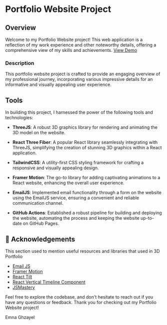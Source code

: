 # Portfolio Website Project

## Overview

Welcome to my Portfolio Website project! This web application is a reflection of my work experience and other noteworthy details, offering a comprehensive view of my skills and achievements.
<a href="https://threejs-3-d-portfolio.vercel.app/">View Demo</a>

### Description

This portfolio website project is crafted to provide an engaging overview of my professional journey, incorporating various impressive details for an informative and visually appealing user experience.

## Tools

In building this project, I harnessed the power of the following tools and technologies:

- **ThreeJS**: A robust 3D graphics library for rendering and animating the 3D model on the website.

- **React Three Fiber**: A popular React library seamlessly integrating with ThreeJS, simplifying the creation of stunning 3D graphics within a React application.

- **TailwindCSS**: A utility-first CSS styling framework for crafting a responsive and visually appealing design.

- **Framer Motion**: The go-to library for adding captivating animations to a React website, enhancing the overall user experience.

- **EmailJS**: Implemented email functionality through a form on the website using the EmailJS service, ensuring a convenient and reliable communication channel.

- **GitHub Actions**: Established a robust pipeline for building and deploying the website, automating the process and keeping the website up-to-date on GitHub Pages.

## :gem: Acknowledgements

This section used to mention useful resources and libraries that used in 3D Portfolio

 - [Email JS](https://www.emailjs.com/)
 - [Framer Motion](https://www.framer.com/motion/)
 - [React Tilt](https://www.npmjs.com/package/react-tilt)
 - [React Vertical Timeline Component](https://www.npmjs.com/package/react-vertical-timeline-component)
 - [JSMastery](https://github.com/adrianhajdin)

Feel free to explore the codebase, and don't hesitate to reach out if you have any questions or feedback. Thank you for checking out my Portfolio Website project!

Emna Ghzayel
